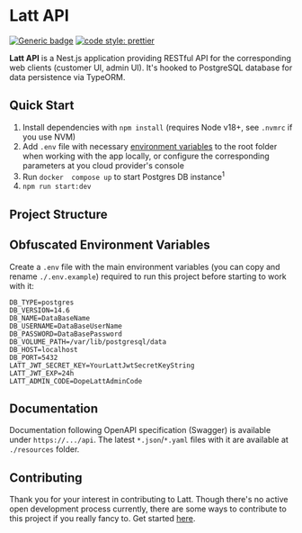 # Latt API
[![Generic badge](https://img.shields.io/badge/version-0.1.0-green.svg)](https://shields.io/)
[![code style: prettier](https://img.shields.io/badge/code_style-prettier-ff69b4.svg?style=flat-square)](https://github.com/prettier/prettier)

**Latt API** is a Nest.js application providing RESTful API for the corresponding web clients (customer UI, admin UI). It's hooked to PostgreSQL database for data persistence  via TypeORM.

## Quick Start

1. Install dependencies with `npm install` (requires Node v18+, see `.nvmrc` if you use NVM)
2. Add `.env` file with necessary [environment variables](#obfuscated-environment-variables) to the root folder when working with the app locally, or configure the corresponding parameters at you cloud provider's console
2. Run `docker  compose up` to start Postgres DB instance<sup>1</sup>
3. `npm run start:dev`

## Project Structure

## Obfuscated Environment Variables

Create a `.env` file with the main environment variables (you can copy and rename `./.env.example`) required to run this project before starting to work with it:

```
DB_TYPE=postgres
DB_VERSION=14.6
DB_NAME=DataBaseName
DB_USERNAME=DataBaseUserName
DB_PASSWORD=DataBasePassword
DB_VOLUME_PATH=/var/lib/postgresql/data
DB_HOST=localhost
DB_PORT=5432
LATT_JWT_SECRET_KEY=YourLattJwtSecretKeyString
LATT_JWT_EXP=24h
LATT_ADMIN_CODE=DopeLattAdminCode
```

## Documentation

Documentation following OpenAPI specification (Swagger) is available under `https://.../api`. The latest `*.json`/`*.yaml` files with it are available at `./resources` folder.

## Contributing

Thank you for your interest in contributing to Latt. Though there's no active open development process currently, there are some ways to contribute to this project if you really fancy to. Get started [here](https://github.com/latt-dev/latt-api/blob/master/.github/CONTRIBUTING.md).
